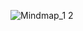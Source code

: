 ![Mindmap_1 2](https://github.com/Meiradina/SysOP24-3123521023/assets/160557713/9b2c7823-3d7e-470b-b6b9-0d16f8f51d40)



